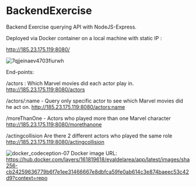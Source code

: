 # BackendExercise
Backend Exercise querying API with NodeJS-Express.

Deployed via Docker container on a local machine with static IP :

http://185.23.175.119:8080/



![7qjjeinaev4703fiurwh](https://user-images.githubusercontent.com/23456142/128731562-7eea04a2-7a17-4566-bd31-1c3b0bf9bccd.jpeg)




End-points:

/actors : Which Marvel movies did each actor play in.
http://185.23.175.119:8080/actors

/actors/:name - Query only specific actor to see which Marvel movies did he act on.
http://185.23.175.119:8080/actors:name

/moreThanOne - Actors who played more than one Marvel character
http://185.23.175.119:8080/morethanone

/actingcollision Are there 2 different actors who played the same role
http://185.23.175.119:8080/actingcollision











![docker_codeception-07](https://user-images.githubusercontent.com/23456142/128731571-5c23ee82-d4fc-42a7-b905-142d75d98d98.jpg)
Docker image URL: 
https://hub.docker.com/layers/161819618/eyaldelarea/app/latest/images/sha256-cb24259636779b6f7e1ee31466667e8dbfca59fe0ab614c3e874baeec53c42d9?context=repo
